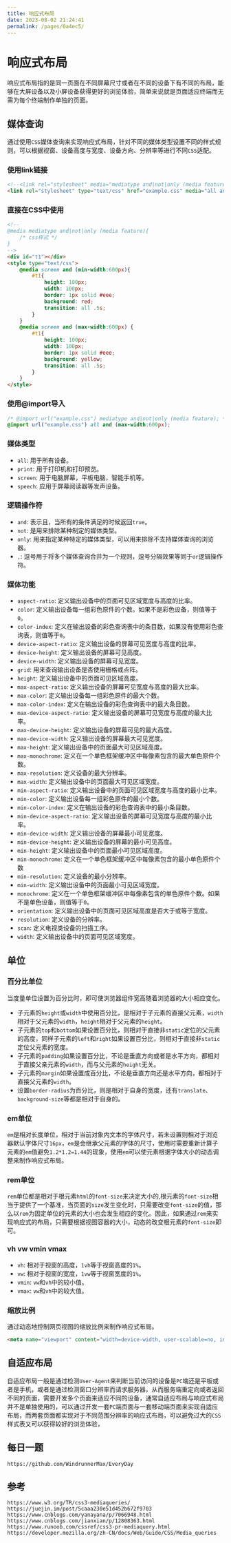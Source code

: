 ```yaml
---
title: 响应式布局
date: 2023-08-02 21:24:41
permalink: /pages/0a4ec5/
---
```

# 响应式布局
响应式布局指的是同一页面在不同屏幕尺寸或者在不同的设备下有不同的布局，能够在大屏设备以及小屏设备获得更好的浏览体验，简单来说就是页面适应终端而无需为每个终端制作单独的页面。

## 媒体查询
通过使用`CSS`媒体查询来实现响应式布局，针对不同的媒体类型设置不同的样式规则，可以根据视窗、设备高度与宽度、设备方向、分辨率等进行不同`CSS`适配。

### 使用link链接

```html
<!--<link rel="stylesheet" media="mediatype and|not|only (media feature)" href="example.css">-->
<link rel="stylesheet" type="text/css" href="example.css" media="all and (max-width:600px)"/>
```


### 直接在CSS中使用
```html
<!--
@media mediatype and|not|only (media feature){
    /* css样式 */
}
-->
<div id="t1"></div>
<style type="text/css">
    @media screen and (min-width:600px){ 
        #t1{
            height: 100px;
            width: 100px;
            border: 1px solid #eee;
            background: red;
            transition: all .5s;
        }
    }
    @media screen and (max-width:600px) { 
        #t1{
            height: 100px;
            width: 100px;
            border: 1px solid #eee;
            background: yellow;
            transition: all .5s;
        }
    }
</style>
```

### 使用@import导入
```css
/* @import url("example.css") mediatype and|not|only (media feature); */
@import url("example.css") all and (max-width:600px);
```

### 媒体类型
* `all`: 用于所有设备。
* `print`: 用于打印机和打印预览。
* `screen`: 用于电脑屏幕，平板电脑，智能手机等。
* `speech`: 应用于屏幕阅读器等发声设备。

### 逻辑操作符
* `and`: 表示且，当所有的条件满足的时候返回`true`。
* `not`: 是用来排除某种制定的媒体类型。
* `only`: 用来指定某种特定的媒体类型，可以用来排除不支持媒体查询的浏览器。
* `,`: 逗号用于将多个媒体查询合并为一个规则，逗号分隔效果等同于`or`逻辑操作符。

### 媒体功能
* `aspect-ratio`: 定义输出设备中的页面可见区域宽度与高度的比率。
* `color`: 定义输出设备每一组彩色原件的个数。如果不是彩色设备，则值等于`0`。
* `color-index`: 定义在输出设备的彩色查询表中的条目数，如果没有使用彩色查询表，则值等于`0`。
* `device-aspect-ratio`: 定义输出设备的屏幕可见宽度与高度的比率。
* `device-height`: 定义输出设备的屏幕可见高度。
* `device-width`: 定义输出设备的屏幕可见宽度。
* `grid`: 用来查询输出设备是否使用栅格或点阵。
* `height`: 定义输出设备中的页面可见区域高度。
* `max-aspect-ratio`: 定义输出设备的屏幕可见宽度与高度的最大比率。
* `max-color`: 定义输出设备每一组彩色原件的最大个数。
* `max-color-index`: 定义在输出设备的彩色查询表中的最大条目数。
* `max-device-aspect-ratio`: 定义输出设备的屏幕可见宽度与高度的最大比率。
* `max-device-height`: 定义输出设备的屏幕可见的最大高度。
* `max-device-width`: 定义输出设备的屏幕最大可见宽度。
* `max-height`: 定义输出设备中的页面最大可见区域高度。
* `max-monochrome`: 定义在一个单色框架缓冲区中每像素包含的最大单色原件个数。
* `max-resolution`: 定义设备的最大分辨率。
* `max-width`: 定义输出设备中的页面最大可见区域宽度。
* `min-aspect-ratio`: 定义输出设备中的页面可见区域宽度与高度的最小比率。
* `min-color`: 定义输出设备每一组彩色原件的最小个数。
* `min-color-index`: 定义在输出设备的彩色查询表中的最小条目数。
* `min-device-aspect-ratio`: 定义输出设备的屏幕可见宽度与高度的最小比率。
* `min-device-width`: 定义输出设备的屏幕最小可见宽度。
* `min-device-height`: 定义输出设备的屏幕的最小可见高度。
* `min-height`: 定义输出设备中的页面最小可见区域高度。
* `min-monochrome`: 定义在一个单色框架缓冲区中每像素包含的最小单色原件个数
* `min-resolution`: 定义设备的最小分辨率。
* `min-width`: 定义输出设备中的页面最小可见区域宽度。
* `monochrome`: 定义在一个单色框架缓冲区中每像素包含的单色原件个数。如果不是单色设备，则值等于`0`。
* `orientation`: 定义输出设备中的页面可见区域高度是否大于或等于宽度。
* `resolution`: 定义设备的分辨率。
* `scan`: 定义电视类设备的扫描工序。
* `width`: 定义输出设备中的页面可见区域宽度。

## 单位
### 百分比单位
当度量单位设置为百分比时，即可使浏览器组件宽高随着浏览器的大小相应变化。  
* 子元素的`height`或`width`中使用百分比，是相对于子元素的直接父元素，`width`相对于父元素的`width`，`height`相对于父元素的`height`。
* 子元素的`top`和`bottom`如果设置百分比，则相对于直接非`static`定位的父元素的高度，同样子元素的`left`和`right`如果设置百分比，则相对于直接非`static`定位父元素的宽度。
* 子元素的`padding`如果设置百分比，不论是垂直方向或者是水平方向，都相对于直接父亲元素的`width`，而与父元素的`height`无关。
* 子元素的`margin`如果设置成百分比，不论是垂直方向还是水平方向，都相对于直接父元素的`width`。
* 设置`border-radius`为百分比，则是相对于自身的宽度，还有`translate`、`background-size`等都是相对于自身的。

### em单位
`em`是相对长度单位，相对于当前对象内文本的字体尺寸，若未设置则相对于浏览器默认字体尺寸`16px`，`em`是会继承父元素的字体的尺寸，使用时需要重新计算子元素的`em`值避免`1.2*1.2=1.44`的现象，使用`em`可以使元素根据字体大小的动态调整来制作响应式布局。

### rem单位
`rem`单位都是相对于根元素`html`的`font-size`来决定大小的,根元素的`font-size`相当于提供了一个基准，当页面的`size`发生变化时，只需要改变`font-size`的值，那么以`rem`为固定单位的元素的大小也会发生相应的变化。因此，如果通过`rem`来实现响应式的布局，只需要根据视图容器的大小，动态的改变根元素的`font-size`即可。

### vh vw vmin vmax
* `vh`: 相对于视窗的高度，`1vh`等于视窗高度的`1%`。
* `vw`: 相对于视窗的宽度，`1vw`等于视窗宽度的`1%`。
* `vmin`: `vw`和`vh`中的较小值。
* `vmax`: `vw`和`vh`中的较大值。

### 缩放比例
通过动态地控制网页视图的缩放比例来制作响应式布局。
```html
<meta name="viewport" content="width=device-width, user-scalable=no, initial-scale=1.0" />
```

## 自适应布局
自适应布局一般是通过检测`User-Agent`来判断当前访问的设备是`PC`端还是平板或者是手机，或者是通过检测窗口分辨率而请求服务器，从而服务端重定向或者返回不同的页面，需要开发多个页面来适应不同的设备，通常自适应布局与响应式布局并不是单独使用的，可以通过开发一套`PC`端页面与一套移动端页面来实现自适应布局，而两套页面都实现对于不同范围分辨率的响应式布局，可以避免过大的`CSS`样式表又可以获得较好的浏览体验，


## 每日一题
```
https://github.com/WindrunnerMax/EveryDay
```

## 参考
```
https://www.w3.org/TR/css3-mediaqueries/
https://juejin.im/post/5caaa230e51d452b672f9703
https://www.cnblogs.com/yanayana/p/7066948.html
https://www.cnblogs.com/jianxian/p/12808363.html
https://www.runoob.com/cssref/css3-pr-mediaquery.html
https://developer.mozilla.org/zh-CN/docs/Web/Guide/CSS/Media_queries
```